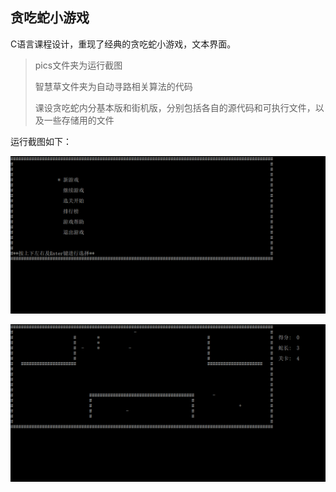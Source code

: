 ## 贪吃蛇小游戏

C语言课程设计，重现了经典的贪吃蛇小游戏，文本界面。

> pics文件夹为运行截图
>
> 智慧草文件夹为自动寻路相关算法的代码
>
> 课设贪吃蛇内分基本版和街机版，分别包括各自的源代码和可执行文件，以及一些存储用的文件

运行截图如下：

![初始界面](https://github.com/Fimon12138/Gluttonous-Snake/raw/master/pics/pic1.png)

![游戏界面](https://github.com/Fimon12138/Gluttonous-Snake/raw/master/pics/pic2.png)

